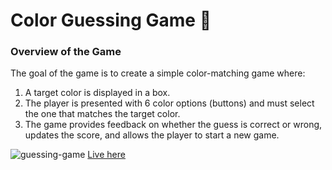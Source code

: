 <h1>Color Guessing Game 🎉</h1>
<h3>Overview of the Game</h3>
<p>The goal of the game is to create a simple color-matching game where:</p>

<ol>
  <li>A target color is displayed in a box.</li>
  <li>The player is presented with 6 color options (buttons) and must select the one that matches the target color.</li>
  <li>The game provides feedback on whether the guess is correct or wrong, updates the score, and allows the player to start a new game.</li>
</ol>

![guessing-game](https://github.com/user-attachments/assets/98e26dc4-b246-4481-b0a3-0f034eaf90f7)
[Live here](https://fanciful-lebkuchen-a33221.netlify.app/)
